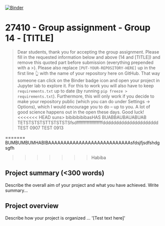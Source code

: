 [![Binder](https://mybinder.org/badge_logo.svg)](https://mybinder.org/v2/gh/27410/[PUT-YOUR-REPOSITORY-HERE]/main)

# 27410 - Group assignment - Group 14 - [TITLE]

> Dear students, thank you for accepting the group assignment. Please fill in the
> requested information below and above (14 and [TITLE]) and remove this quoted part before submission (everything prepended with a >).
> Please also replace `[PUT-YOUR-REPOSITORY-HERE]` up in the first line 👆 with the name of your repository here on GitHub.
> That way someone can click on the Binder badge icon and open your project in Jupyter lab to explore it.
> For this to work you will also have to keep `requirements.txt` up to date (by running `pip freeze > requirements.txt`).
> Furthermore, this will only work if you decide to make your repository public (which you can do under Settings -> Options),
> which I would encourage you to do – up to you. A lot of good science happens out in the open these days. 
> Good luck!
<<<<<<< HEAD
 suns>
 bibibibibibasHAS
 BUABBAUBAUABUAB
 TETSTSTSTSTTSTSTSTSfsdffffffffffffffffffddddddddddddddddddddd
 TEST 0907
 TEST 0913
 
=======
BUMBUMBUMHABIBAAAAAAAAAAAAAAAAAAAAAAAAAAAsfdsjfjsdfshdgsgfh

>>>>>>> Habiba
## Project summary (<300 words)
Describe the overall aim of your project and what you have achieved.
Write summary...

## Project overview
Describe how your project is organized ...
'[Test text here]' 

